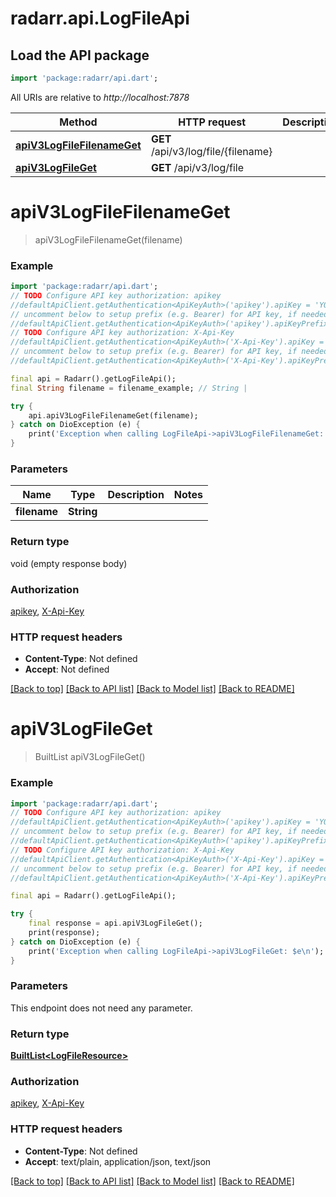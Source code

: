 # radarr.api.LogFileApi

## Load the API package
```dart
import 'package:radarr/api.dart';
```

All URIs are relative to *http://localhost:7878*

Method | HTTP request | Description
------------- | ------------- | -------------
[**apiV3LogFileFilenameGet**](LogFileApi.md#apiv3logfilefilenameget) | **GET** /api/v3/log/file/{filename} | 
[**apiV3LogFileGet**](LogFileApi.md#apiv3logfileget) | **GET** /api/v3/log/file | 


# **apiV3LogFileFilenameGet**
> apiV3LogFileFilenameGet(filename)



### Example
```dart
import 'package:radarr/api.dart';
// TODO Configure API key authorization: apikey
//defaultApiClient.getAuthentication<ApiKeyAuth>('apikey').apiKey = 'YOUR_API_KEY';
// uncomment below to setup prefix (e.g. Bearer) for API key, if needed
//defaultApiClient.getAuthentication<ApiKeyAuth>('apikey').apiKeyPrefix = 'Bearer';
// TODO Configure API key authorization: X-Api-Key
//defaultApiClient.getAuthentication<ApiKeyAuth>('X-Api-Key').apiKey = 'YOUR_API_KEY';
// uncomment below to setup prefix (e.g. Bearer) for API key, if needed
//defaultApiClient.getAuthentication<ApiKeyAuth>('X-Api-Key').apiKeyPrefix = 'Bearer';

final api = Radarr().getLogFileApi();
final String filename = filename_example; // String | 

try {
    api.apiV3LogFileFilenameGet(filename);
} catch on DioException (e) {
    print('Exception when calling LogFileApi->apiV3LogFileFilenameGet: $e\n');
}
```

### Parameters

Name | Type | Description  | Notes
------------- | ------------- | ------------- | -------------
 **filename** | **String**|  | 

### Return type

void (empty response body)

### Authorization

[apikey](../README.md#apikey), [X-Api-Key](../README.md#X-Api-Key)

### HTTP request headers

 - **Content-Type**: Not defined
 - **Accept**: Not defined

[[Back to top]](#) [[Back to API list]](../README.md#documentation-for-api-endpoints) [[Back to Model list]](../README.md#documentation-for-models) [[Back to README]](../README.md)

# **apiV3LogFileGet**
> BuiltList<LogFileResource> apiV3LogFileGet()



### Example
```dart
import 'package:radarr/api.dart';
// TODO Configure API key authorization: apikey
//defaultApiClient.getAuthentication<ApiKeyAuth>('apikey').apiKey = 'YOUR_API_KEY';
// uncomment below to setup prefix (e.g. Bearer) for API key, if needed
//defaultApiClient.getAuthentication<ApiKeyAuth>('apikey').apiKeyPrefix = 'Bearer';
// TODO Configure API key authorization: X-Api-Key
//defaultApiClient.getAuthentication<ApiKeyAuth>('X-Api-Key').apiKey = 'YOUR_API_KEY';
// uncomment below to setup prefix (e.g. Bearer) for API key, if needed
//defaultApiClient.getAuthentication<ApiKeyAuth>('X-Api-Key').apiKeyPrefix = 'Bearer';

final api = Radarr().getLogFileApi();

try {
    final response = api.apiV3LogFileGet();
    print(response);
} catch on DioException (e) {
    print('Exception when calling LogFileApi->apiV3LogFileGet: $e\n');
}
```

### Parameters
This endpoint does not need any parameter.

### Return type

[**BuiltList&lt;LogFileResource&gt;**](LogFileResource.md)

### Authorization

[apikey](../README.md#apikey), [X-Api-Key](../README.md#X-Api-Key)

### HTTP request headers

 - **Content-Type**: Not defined
 - **Accept**: text/plain, application/json, text/json

[[Back to top]](#) [[Back to API list]](../README.md#documentation-for-api-endpoints) [[Back to Model list]](../README.md#documentation-for-models) [[Back to README]](../README.md)

